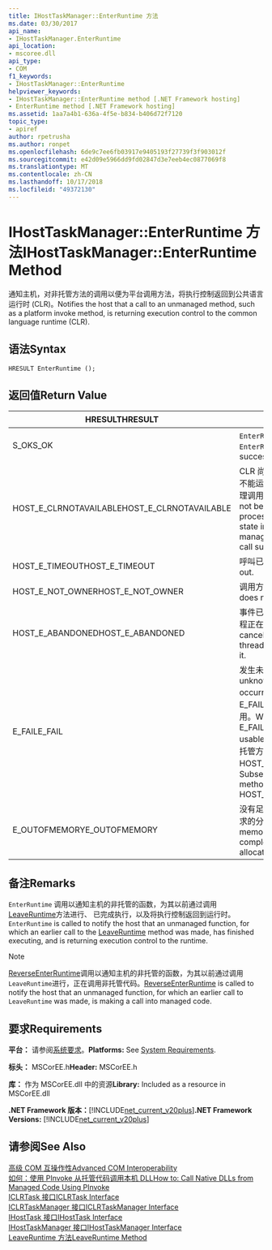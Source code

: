 ```yaml
---
title: IHostTaskManager::EnterRuntime 方法
ms.date: 03/30/2017
api_name:
- IHostTaskManager.EnterRuntime
api_location:
- mscoree.dll
api_type:
- COM
f1_keywords:
- IHostTaskManager::EnterRuntime
helpviewer_keywords:
- IHostTaskManager::EnterRuntime method [.NET Framework hosting]
- EnterRuntime method [.NET Framework hosting]
ms.assetid: 1aa7a4b1-636a-4f5e-b834-b406d72f7120
topic_type:
- apiref
author: rpetrusha
ms.author: ronpet
ms.openlocfilehash: 6de9c7ee6fb03917e9405193f27739f3f903012f
ms.sourcegitcommit: e42d09e5966dd9fd02847d3e7eeb4ec0877069f8
ms.translationtype: MT
ms.contentlocale: zh-CN
ms.lasthandoff: 10/17/2018
ms.locfileid: "49372130"
---
```

# <a name="ihosttaskmanagerenterruntime-method"></a><span data-ttu-id="cead1-102">IHostTaskManager::EnterRuntime 方法</span><span class="sxs-lookup"><span data-stu-id="cead1-102">IHostTaskManager::EnterRuntime Method</span></span>
<span data-ttu-id="cead1-103">通知主机，对非托管方法的调用以便为平台调用方法，将执行控制返回到公共语言运行时 (CLR)。</span><span class="sxs-lookup"><span data-stu-id="cead1-103">Notifies the host that a call to an unmanaged method, such as a platform invoke method, is returning execution control to the common language runtime (CLR).</span></span>  
  
## <a name="syntax"></a><span data-ttu-id="cead1-104">语法</span><span class="sxs-lookup"><span data-stu-id="cead1-104">Syntax</span></span>  
  
```  
HRESULT EnterRuntime ();  
```  
  
## <a name="return-value"></a><span data-ttu-id="cead1-105">返回值</span><span class="sxs-lookup"><span data-stu-id="cead1-105">Return Value</span></span>  
  
|<span data-ttu-id="cead1-106">HRESULT</span><span class="sxs-lookup"><span data-stu-id="cead1-106">HRESULT</span></span>|<span data-ttu-id="cead1-107">描述</span><span class="sxs-lookup"><span data-stu-id="cead1-107">Description</span></span>|  
|-------------|-----------------|  
|<span data-ttu-id="cead1-108">S_OK</span><span class="sxs-lookup"><span data-stu-id="cead1-108">S_OK</span></span>|<span data-ttu-id="cead1-109">`EnterRuntime` 已成功返回。</span><span class="sxs-lookup"><span data-stu-id="cead1-109">`EnterRuntime` returned successfully.</span></span>|  
|<span data-ttu-id="cead1-110">HOST_E_CLRNOTAVAILABLE</span><span class="sxs-lookup"><span data-stu-id="cead1-110">HOST_E_CLRNOTAVAILABLE</span></span>|<span data-ttu-id="cead1-111">CLR 尚未加载到进程中，或处于不能运行托管的代码或已成功处理调用的状态。</span><span class="sxs-lookup"><span data-stu-id="cead1-111">The CLR has not been loaded into a process, or the CLR is in a state in which it cannot run managed code or process the call successfully.</span></span>|  
|<span data-ttu-id="cead1-112">HOST_E_TIMEOUT</span><span class="sxs-lookup"><span data-stu-id="cead1-112">HOST_E_TIMEOUT</span></span>|<span data-ttu-id="cead1-113">呼叫已超时。</span><span class="sxs-lookup"><span data-stu-id="cead1-113">The call timed out.</span></span>|  
|<span data-ttu-id="cead1-114">HOST_E_NOT_OWNER</span><span class="sxs-lookup"><span data-stu-id="cead1-114">HOST_E_NOT_OWNER</span></span>|<span data-ttu-id="cead1-115">调用方不拥有该锁。</span><span class="sxs-lookup"><span data-stu-id="cead1-115">The caller does not own the lock.</span></span>|  
|<span data-ttu-id="cead1-116">HOST_E_ABANDONED</span><span class="sxs-lookup"><span data-stu-id="cead1-116">HOST_E_ABANDONED</span></span>|<span data-ttu-id="cead1-117">事件已取消时被阻塞的线程或纤程正在等待它。</span><span class="sxs-lookup"><span data-stu-id="cead1-117">An event was canceled while a blocked thread or fiber was waiting on it.</span></span>|  
|<span data-ttu-id="cead1-118">E_FAIL</span><span class="sxs-lookup"><span data-stu-id="cead1-118">E_FAIL</span></span>|<span data-ttu-id="cead1-119">发生未知的灾难性故障。</span><span class="sxs-lookup"><span data-stu-id="cead1-119">An unknown catastrophic failure occurred.</span></span> <span data-ttu-id="cead1-120">如果某方法返回 E_FAIL，CLR 不再在进程内可用。</span><span class="sxs-lookup"><span data-stu-id="cead1-120">When a method returns E_FAIL, the CLR is no longer usable within the process.</span></span> <span data-ttu-id="cead1-121">对托管方法的后续调用返回 HOST_E_CLRNOTAVAILABLE。</span><span class="sxs-lookup"><span data-stu-id="cead1-121">Subsequent calls to hosting methods return HOST_E_CLRNOTAVAILABLE.</span></span>|  
|<span data-ttu-id="cead1-122">E_OUTOFMEMORY</span><span class="sxs-lookup"><span data-stu-id="cead1-122">E_OUTOFMEMORY</span></span>|<span data-ttu-id="cead1-123">没有足够的内存是可用于完成请求的分配。</span><span class="sxs-lookup"><span data-stu-id="cead1-123">Not enough memory was available to complete the requested allocation.</span></span>|  
  
## <a name="remarks"></a><span data-ttu-id="cead1-124">备注</span><span class="sxs-lookup"><span data-stu-id="cead1-124">Remarks</span></span>  
 <span data-ttu-id="cead1-125">`EnterRuntime` 调用以通知主机的非托管的函数，为其以前通过调用[LeaveRuntime](../../../../docs/framework/unmanaged-api/hosting/ihosttaskmanager-leaveruntime-method.md)方法进行、 已完成执行，以及将执行控制返回到运行时。</span><span class="sxs-lookup"><span data-stu-id="cead1-125">`EnterRuntime` is called to notify the host that an unmanaged function, for which an earlier call to the [LeaveRuntime](../../../../docs/framework/unmanaged-api/hosting/ihosttaskmanager-leaveruntime-method.md) method was made, has finished executing, and is returning execution control to the runtime.</span></span>  
  
> [!NOTE]
>  <span data-ttu-id="cead1-126">[ReverseEnterRuntime](../../../../docs/framework/unmanaged-api/hosting/ihosttaskmanager-reverseenterruntime-method.md)调用以通知主机的非托管的函数，为其以前通过调用`LeaveRuntime`进行，正在调用非托管代码。</span><span class="sxs-lookup"><span data-stu-id="cead1-126">[ReverseEnterRuntime](../../../../docs/framework/unmanaged-api/hosting/ihosttaskmanager-reverseenterruntime-method.md) is called to notify the host that an unmanaged function, for which an earlier call to `LeaveRuntime` was made, is making a call into managed code.</span></span>  
  
## <a name="requirements"></a><span data-ttu-id="cead1-127">要求</span><span class="sxs-lookup"><span data-stu-id="cead1-127">Requirements</span></span>  
 <span data-ttu-id="cead1-128">**平台：** 请参阅[系统要求](../../../../docs/framework/get-started/system-requirements.md)。</span><span class="sxs-lookup"><span data-stu-id="cead1-128">**Platforms:** See [System Requirements](../../../../docs/framework/get-started/system-requirements.md).</span></span>  
  
 <span data-ttu-id="cead1-129">**标头：** MSCorEE.h</span><span class="sxs-lookup"><span data-stu-id="cead1-129">**Header:** MSCorEE.h</span></span>  
  
 <span data-ttu-id="cead1-130">**库：** 作为 MSCorEE.dll 中的资源</span><span class="sxs-lookup"><span data-stu-id="cead1-130">**Library:** Included as a resource in MSCorEE.dll</span></span>  
  
 <span data-ttu-id="cead1-131">**.NET Framework 版本：**[!INCLUDE[net_current_v20plus](../../../../includes/net-current-v20plus-md.md)]</span><span class="sxs-lookup"><span data-stu-id="cead1-131">**.NET Framework Versions:** [!INCLUDE[net_current_v20plus](../../../../includes/net-current-v20plus-md.md)]</span></span>  
  
## <a name="see-also"></a><span data-ttu-id="cead1-132">请参阅</span><span class="sxs-lookup"><span data-stu-id="cead1-132">See Also</span></span>  
 [<span data-ttu-id="cead1-133">高级 COM 互操作性</span><span class="sxs-lookup"><span data-stu-id="cead1-133">Advanced COM Interoperability</span></span>](/previous-versions/dotnet/netframework-4.0/bd9cdfyx)  
 [<span data-ttu-id="cead1-134">如何：使用 PInvoke 从托管代码调用本机 DLL</span><span class="sxs-lookup"><span data-stu-id="cead1-134">How to: Call Native DLLs from Managed Code Using PInvoke</span></span>](/cpp/dotnet/how-to-call-native-dlls-from-managed-code-using-pinvoke)  
 [<span data-ttu-id="cead1-135">ICLRTask 接口</span><span class="sxs-lookup"><span data-stu-id="cead1-135">ICLRTask Interface</span></span>](../../../../docs/framework/unmanaged-api/hosting/iclrtask-interface.md)  
 [<span data-ttu-id="cead1-136">ICLRTaskManager 接口</span><span class="sxs-lookup"><span data-stu-id="cead1-136">ICLRTaskManager Interface</span></span>](../../../../docs/framework/unmanaged-api/hosting/iclrtaskmanager-interface.md)  
 [<span data-ttu-id="cead1-137">IHostTask 接口</span><span class="sxs-lookup"><span data-stu-id="cead1-137">IHostTask Interface</span></span>](../../../../docs/framework/unmanaged-api/hosting/ihosttask-interface.md)  
 [<span data-ttu-id="cead1-138">IHostTaskManager 接口</span><span class="sxs-lookup"><span data-stu-id="cead1-138">IHostTaskManager Interface</span></span>](../../../../docs/framework/unmanaged-api/hosting/ihosttaskmanager-interface.md)  
 [<span data-ttu-id="cead1-139">LeaveRuntime 方法</span><span class="sxs-lookup"><span data-stu-id="cead1-139">LeaveRuntime Method</span></span>](../../../../docs/framework/unmanaged-api/hosting/ihosttaskmanager-leaveruntime-method.md)
